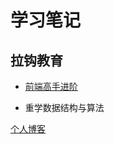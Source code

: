 # 学习笔记

## 拉钩教育

- [前端高手进阶](https://github.com/50431040/study-note/tree/master/%E5%89%8D%E7%AB%AF%E9%AB%98%E6%89%8B%E8%BF%9B%E9%98%B6)

- 重学数据结构与算法


[个人博客](https://slower.top/blog)